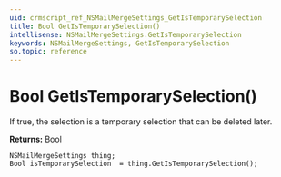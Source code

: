 ```yaml
---
uid: crmscript_ref_NSMailMergeSettings_GetIsTemporarySelection
title: Bool GetIsTemporarySelection()
intellisense: NSMailMergeSettings.GetIsTemporarySelection
keywords: NSMailMergeSettings, GetIsTemporarySelection
so.topic: reference
---
```


# Bool GetIsTemporarySelection()

If true, the selection is a temporary selection that can be deleted later.

**Returns:** Bool

```crmscript
NSMailMergeSettings thing;
Bool isTemporarySelection  = thing.GetIsTemporarySelection();
```

